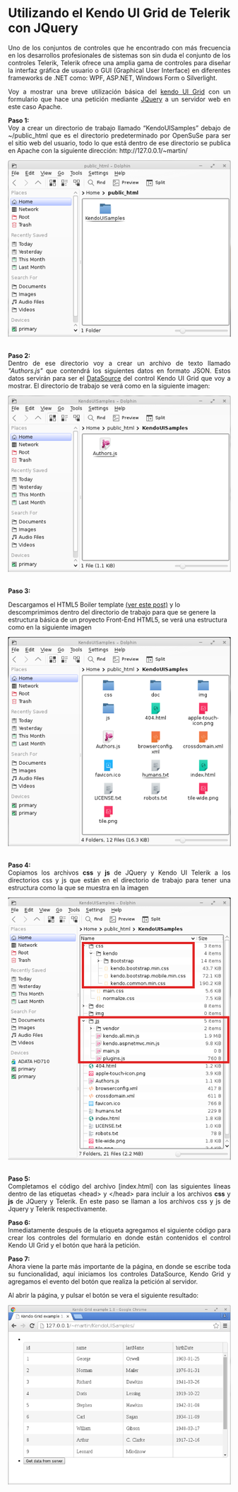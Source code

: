 # Utilizando el Kendo UI Grid de Telerik con JQuery
		
<p align="justify">Uno de los conjuntos de controles que he encontrado con más frecuencia en los desarrollos profesionales de sistemas son sin duda el conjunto de los controles Telerik, Telerik ofrece una amplia gama de controles para diseñar la interfaz gráfica de usuario o GUI (Graphical User Interface) en diferentes frameworks de .NET como: WPF, ASP.NET, Windows Form o Silverlight.</p>
<p align="justify">Voy a mostrar una breve utilización básica del <a href="http://demos.telerik.com/kendo-ui/grid/index">kendo UI Grid</a> con un formulario que hace una petición mediante <a href="http://jqueryui.com/">JQuery</a> a un servidor web en este caso Apache.</p>
<p align="justify">
  <b>Paso 1:</b><br>
  Voy a crear un directorio de trabajo llamado “KendoUISamples” debajo de ~/public_html que es el directorio predeterminado por OpenSuSe para ser el sitio web del usuario, todo lo que está dentro de ese directorio se publica en Apache con la siguiente dirección: http://127.0.0.1/~martin/
</p>
<div>
<IMG src="images/fig1.png">
</div><br>
<p align="justify">
  <b>Paso 2:</b><br>
  Dentro de ese directorio voy a crear un archivo de texto llamado <i>"Authors.js"</i> que contendrá los siguientes datos en formato JSON.
Estos datos servirán para ser el <a href="http://demos.telerik.com/kendo-ui/datasource/index">DataSource</a> del control Kendo UI Grid que voy a mostrar.  El directorio de trabajo se verá como en la siguiente imagen:
  <div>
  <IMG src="images/fig2.png">
  </div><br>
</p>
<p align="justify">
  <b>Paso 3:</b></br>
  <p>Descargamos el HTML5 Boiler template <a href="http://xomalli.blogspot.mx/2015/10/utilizando-el-html-5-boiler-template.html">(ver este post)</a> y lo descomprimimos dentro del directorio de trabajo para que se genere la estructura básica de un proyecto Front-End HTML5,  se verá una estructura como en la siguiente imagen </p>
		  <div>
		  <IMG src="images/fig3.png">
		  </div><br>
		</p>
		<p align="justify">
		  <b>Paso 4:</b></br>
		  Copiamos los archivos <b>css</b>  y <b>js</b> de JQuery y Kendo UI Telerik a los directorios css y js que están en el directorio de trabajo para tener una estructura como la que se muestra en la imagen
		  <div>
		  <IMG src="images/fig4.png">
		  </div><br>
		</p>
		<p align="justify">
		  <b>Paso 5:</b></br>
		  Completamos el código del archivo [index.html] con las siguientes líneas dentro de las etiquetas &lt;head&gt; y &lt;/head&gt; para incluir a los archivos <b>css</b> y <b>js</b> de JQuery y Telerik.
En este paso se llaman a los archivos css y js de Jquery y Telerik respectivamente.
		</p>
		<p align="justify">
  <b>Paso 6:</b><br>
  Inmediatamente después de la etiqueta <body> agregamos el siguiente código para crear los controles del formulario en donde están contenidos el control Kendo UI Grid y el botón que hará la petición.
</p>
<p align="justify">
  <b>Paso 7:</b><br>
  Ahora viene la parte más importante de la página, en donde se escribe toda su funcionalidad, aquí iniciamos los controles DataSource, Kendo Grid y agregamos el evento del botón que realiza la petición al servidor.
</p>
		<p>Al abrir la página, y pulsar el botón se vera el siguiente resultado:</p>
<div>
<IMG src="images/fig5.png">
</div><br>
